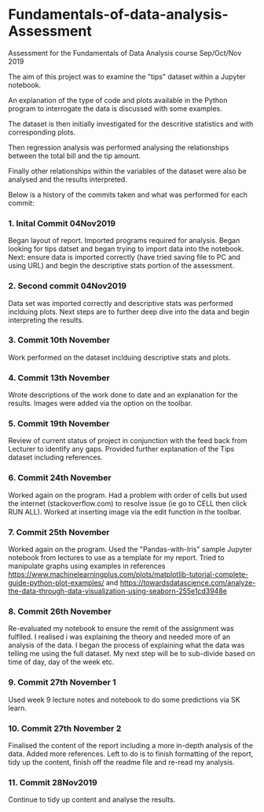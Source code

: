 # Fundamentals-of-data-analysis-Assessment

Assessment for the Fundamentals of Data Analysis course Sep/Oct/Nov 2019

The aim of this project was to examine the "tips" dataset within a Jupyter notebook.

An explanation of the type of code and plots available in the Python program to interrogate the data is discussed with some examples.

The dataset is then initially investigated for the descritive statistics and with corresponding plots.

Then regression analysis was performed analysing the relationships between the total bill and the tip amount.

Finally other relationships within the variables of the dataset were also be analysed and the results interpreted.

Below is a history of the commits taken and what was performed for each commit:

### 1. Inital Commit 04Nov2019
Began layout of report. Imported programs required for analysis. Began looking for tips datset and began trying to import data into the notebook.
Next: ensure data is imported correctly (have tried saving file to PC and using URL) and begin the descriptive stats portion of the assessment.

### 2. Second commit 04Nov2019
Data set was imported correctly and descriptive stats was performed inclduing plots.
Next steps are to further deep dive into the data and begin interpreting the results.

### 3. Commit 10th November
Work performed on the dataset inclduing descriptive stats and plots.

### 4. Commit 13th November
Wrote descriptions of the work done to date and an explanation for the results. Images were added via the <insert image> option on the toolbar.

### 5. Commit 19th November
Review of current status of project in conjunction with the feed back from Lecturer to identify any gaps. Provided further explanation of the Tips dataset including references.

### 6. Commit 24th November
Worked again on the program. Had a problem with order of cells but used the internet (stackoverflow.com) to resolve issue (ie go to CELL then click RUN ALL). Worked at inserting image via the edit function in the toolbar.

### 7. Commit 25th November
Worked again on the program. Used the "Pandas-with-Iris" sample Jupyter notebook from lectures to use as a template for my report. Tried to manipulate graphs using examples in references https://www.machinelearningplus.com/plots/matplotlib-tutorial-complete-guide-python-plot-examples/ and https://towardsdatascience.com/analyze-the-data-through-data-visualization-using-seaborn-255e1cd3948e

### 8. Commit 26th November
Re-evaluated my notebook to ensure the remit of the assignment was fulflled. I realised i was explaining the theory and needed more of an analysis of the data. I began the process of explaining what the data was telling me using the full dataset. My next step will be to sub-divide based on time of day, day of the week etc.

### 9. Commit 27th November 1
Used week 9 lecture notes and notebook to do some predictions via SK learn.

### 10. Commit 27th November 2
Finalised the content of the report including a more in-depth analysis of the data. Added more references. Left to do is to finish formatting of the report, tidy up the content, finish off the readme file and re-read my analysis.

### 11. Commit 28Nov2019
Continue to tidy up content and analyse the results.


